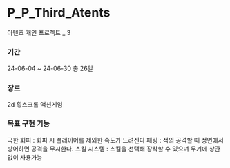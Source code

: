 # P_P_Third_Atents
아텐츠 개인 프로젝트 _ 3

### 기간
24-06-04 ~ 24-06-30 
총 26일

### 장르
2d 횡스크롤 액션게임

### 목표 구현 기능
극한 회피 : 회피 시 플레이어를 제외한 속도가 느려진다
패링 : 적의 공격할 때 정면에서 방어하면 공격을 무시한다.
스킬 시스템 : 스킬을 선택해 장착할 수 있으며 무기에 상관없이 사용가능

